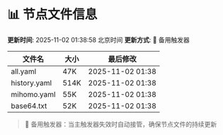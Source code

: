 # 📊 节点文件信息

**更新时间**: 2025-11-02 01:38:58 北京时间
**更新方式**: 🔄 备用触发器

| 文件名 | 大小 | 最后修改 |
|--------|------|----------|
| all.yaml | 47K | 2025-11-02 01:38 |
| history.yaml | 514K | 2025-11-02 01:38 |
| mihomo.yaml | 55K | 2025-11-02 01:38 |
| base64.txt | 52K | 2025-11-02 01:38 |

> 🔄 备用触发器：当主触发器失效时自动接管，确保节点文件的持续更新
